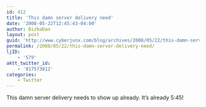 ```yaml
---
id: 412
title: 'This damn server delivery need'
date: '2008-05-22T12:45:43-04:00'
author: DizkoDan
layout: post
guid: 'http://www.cyberjunx.com/blog/archives/2008/05/22/this-damn-server-delivery-need/'
permalink: /2008/05/22/this-damn-server-delivery-need/
ljID:
    - '579'
aktt_twitter_id:
    - '817573812'
categories:
    - Twitter
---
```


This damn server delivery needs to show up already. It’s already 5:45!